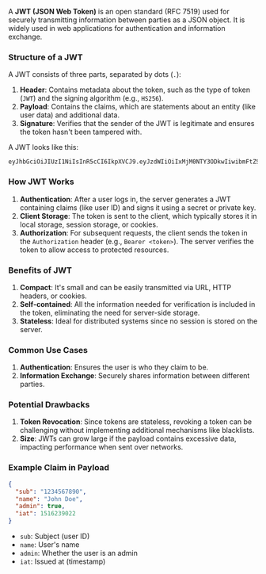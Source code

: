 A **JWT (JSON Web Token)** is an open standard (RFC 7519) used for securely transmitting information between parties as a JSON object. It is widely used in web applications for authentication and information exchange.

### Structure of a JWT
A JWT consists of three parts, separated by dots (`.`):
1. **Header**: Contains metadata about the token, such as the type of token (`JWT`) and the signing algorithm (e.g., `HS256`).
2. **Payload**: Contains the claims, which are statements about an entity (like user data) and additional data.
3. **Signature**: Verifies that the sender of the JWT is legitimate and ensures the token hasn't been tampered with.

A JWT looks like this:
```
eyJhbGciOiJIUzI1NiIsInR5cCI6IkpXVCJ9.eyJzdWIiOiIxMjM0NTY3ODkwIiwibmFtZSI6IkpvaG4gRG9lIiwiaWF0IjoxNTE2MjM5MDIyfQ.SflKxwRJSMeKKF2QT4fwpMeJf36POk6yJV_adQssw5c
```

### How JWT Works
1. **Authentication**: After a user logs in, the server generates a JWT containing claims (like user ID) and signs it using a secret or private key.
2. **Client Storage**: The token is sent to the client, which typically stores it in local storage, session storage, or cookies.
3. **Authorization**: For subsequent requests, the client sends the token in the `Authorization` header (e.g., `Bearer <token>`). The server verifies the token to allow access to protected resources.

### Benefits of JWT
1. **Compact**: It's small and can be easily transmitted via URL, HTTP headers, or cookies.
2. **Self-contained**: All the information needed for verification is included in the token, eliminating the need for server-side storage.
3. **Stateless**: Ideal for distributed systems since no session is stored on the server.

### Common Use Cases
1. **Authentication**: Ensures the user is who they claim to be.
2. **Information Exchange**: Securely shares information between different parties.

### Potential Drawbacks
1. **Token Revocation**: Since tokens are stateless, revoking a token can be challenging without implementing additional mechanisms like blacklists.
2. **Size**: JWTs can grow large if the payload contains excessive data, impacting performance when sent over networks.

### Example Claim in Payload
```json
{
  "sub": "1234567890",
  "name": "John Doe",
  "admin": true,
  "iat": 1516239022
}
```
- `sub`: Subject (user ID)
- `name`: User's name
- `admin`: Whether the user is an admin
- `iat`: Issued at (timestamp)


